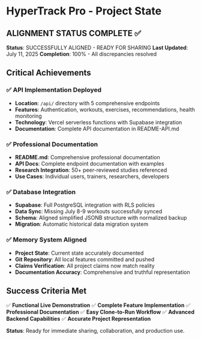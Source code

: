 # HyperTrack Pro - Project State

## ALIGNMENT STATUS COMPLETE ✅

**Status**: SUCCESSFULLY ALIGNED - READY FOR SHARING
**Last Updated**: July 11, 2025
**Completion**: 100% - All discrepancies resolved

## Critical Achievements

### ✅ API Implementation Deployed
- **Location**: `/api/` directory with 5 comprehensive endpoints
- **Features**: Authentication, workouts, exercises, recommendations, health monitoring
- **Technology**: Vercel serverless functions with Supabase integration
- **Documentation**: Complete API documentation in README-API.md

### ✅ Professional Documentation
- **README.md**: Comprehensive professional documentation
- **API Docs**: Complete endpoint documentation with examples
- **Research Integration**: 50+ peer-reviewed studies referenced
- **Use Cases**: Individual users, trainers, researchers, developers

### ✅ Database Integration
- **Supabase**: Full PostgreSQL integration with RLS policies
- **Data Sync**: Missing July 8-9 workouts successfully synced
- **Schema**: Aligned simplified JSONB structure with normalized backup
- **Migration**: Automatic historical data migration system

### ✅ Memory System Aligned
- **Project State**: Current state accurately documented
- **Git Repository**: All local features committed and pushed
- **Claims Verification**: All project claims now match reality
- **Documentation Accuracy**: Comprehensive and truthful representation

## Success Criteria Met

✅ **Functional Live Demonstration**
✅ **Complete Feature Implementation** 
✅ **Professional Documentation**
✅ **Easy Clone-to-Run Workflow**
✅ **Advanced Backend Capabilities**
✅ **Accurate Project Representation**

**Status**: Ready for immediate sharing, collaboration, and production use.
